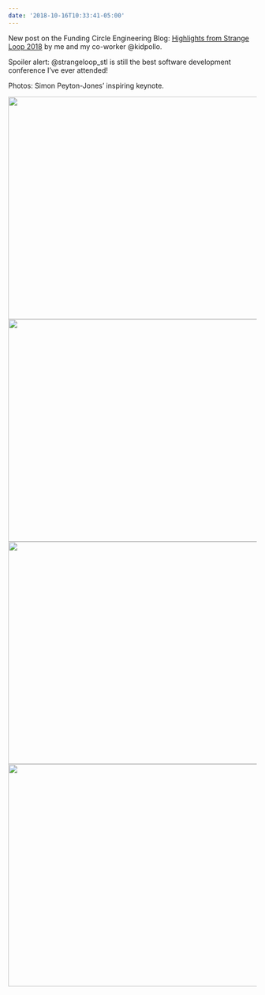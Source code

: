```yaml
---
date: '2018-10-16T10:33:41-05:00'
---
```

New post on the Funding Circle Engineering Blog: [Highlights from Strange Loop 2018](https://engineering.fundingcircle.com/blog/2018/10/15/highlights-from-strange-loop-2018/) by me and my co-worker @kidpollo.

Spoiler alert: @strangeloop_stl is still the best software development conference I’ve ever attended!

Photos: Simon Peyton-Jones’ inspiring keynote.

<img src="/posts/uploads/2018/67a13c2aa3.jpg" width="600" height="450" /><img src="/posts/uploads/2018/929caf9a0e.jpg" width="600" height="450" /><img src="/posts/uploads/2018/0960cb5994.jpg" width="600" height="450" /><img src="/posts/uploads/2018/d8ea997233.jpg" width="600" height="450" />
